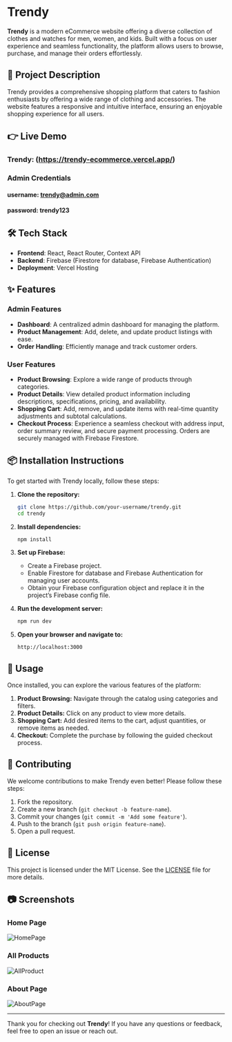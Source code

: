 # Trendy

**Trendy** is a modern eCommerce website offering a diverse collection of clothes and watches for men, women, and kids. Built with a focus on user experience and seamless functionality, the platform allows users to browse, purchase, and manage their orders effortlessly.

## 🚀 Project Description

Trendy provides a comprehensive shopping platform that caters to fashion enthusiasts by offering a wide range of clothing and accessories. The website features a responsive and intuitive interface, ensuring an enjoyable shopping experience for all users.
## 👉 Live Demo
### Trendy: (https://trendy-ecommerce.vercel.app/)
### Admin Credentials
#### username: trendy@admin.com
#### password: trendy123
## 🛠️ Tech Stack

- **Frontend**: React, React Router, Context API
- **Backend**: Firebase (Firestore for database, Firebase Authentication)
- **Deployment**: Vercel Hosting

## ✨ Features

### Admin Features
- **Dashboard**: A centralized admin dashboard for managing the platform.
- **Product Management**: Add, delete, and update product listings with ease.
- **Order Handling**: Efficiently manage and track customer orders.

### User Features
- **Product Browsing**: Explore a wide range of products through categories.
- **Product Details**: View detailed product information including descriptions, specifications, pricing, and availability.
- **Shopping Cart**: Add, remove, and update items with real-time quantity adjustments and subtotal calculations.
- **Checkout Process**: Experience a seamless checkout with address input, order summary review, and secure payment processing. Orders are securely managed with Firebase Firestore.

## 📦 Installation Instructions

To get started with Trendy locally, follow these steps:

1. **Clone the repository:**
    ```bash
    git clone https://github.com/your-username/trendy.git
    cd trendy
    ```

2. **Install dependencies:**
    ```bash
    npm install
    ```

3. **Set up Firebase:**
   - Create a Firebase project.
   - Enable Firestore for database and Firebase Authentication for managing user accounts.
   - Obtain your Firebase configuration object and replace it in the project’s Firebase config file.

4. **Run the development server:**
    ```bash
    npm run dev
    ```

5. **Open your browser and navigate to:**
    ```
    http://localhost:3000
    ```

## 🛒 Usage

Once installed, you can explore the various features of the platform:

1. **Product Browsing:** Navigate through the catalog using categories and filters.
2. **Product Details:** Click on any product to view more details.
3. **Shopping Cart:** Add desired items to the cart, adjust quantities, or remove items as needed.
4. **Checkout:** Complete the purchase by following the guided checkout process.

## 🤝 Contributing

We welcome contributions to make Trendy even better! Please follow these steps:

1. Fork the repository.
2. Create a new branch (`git checkout -b feature-name`).
3. Commit your changes (`git commit -m 'Add some feature'`).
4. Push to the branch (`git push origin feature-name`).
5. Open a pull request.

## 📄 License

This project is licensed under the MIT License. See the [LICENSE](LICENSE) file for more details.

## 📷 Screenshots

   ### Home Page
   
   ![HomePage](https://github.com/user-attachments/assets/801e1fd1-a818-4427-9f6b-6be823cc560b)

   ### All Products

   ![AllProduct](https://github.com/user-attachments/assets/fc44e375-8dd6-405e-ab08-46bf8382ba7f)

### About Page

![AboutPage](https://github.com/user-attachments/assets/676bbd7d-dc26-4146-8c14-61cd15cc7039)

---

Thank you for checking out **Trendy**! If you have any questions or feedback, feel free to open an issue or reach out.

